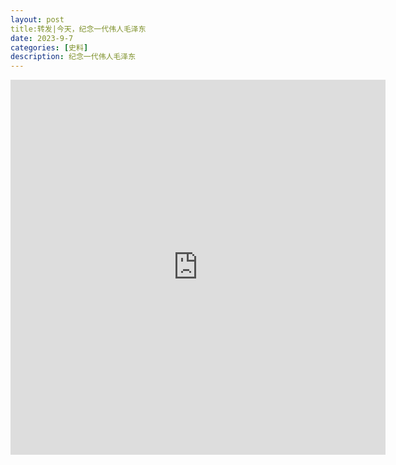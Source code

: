 ```yaml
---
layout: post
title:转发|今天，纪念一代伟人毛泽东
date: 2023-9-7
categories: [史料]
description: 纪念一代伟人毛泽东
---
```



<iframe src="https://baijiahao.baidu.com/s?id=1776553471145763802&wfr=spider&for=pc"
width="600" height="600"
frameborder="0"
scrolling="no"
seamless>
</iframe>
